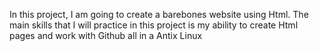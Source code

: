 In this project, I am going to create a barebones website using Html. The main skills that I will practice in this project is my ability to create Html pages and work with Github all in a Antix Linux

